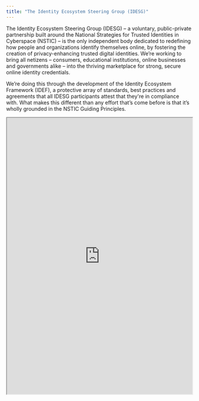 ```yaml
---
title: "The Identity Ecosystem Steering Group (IDESG)"
---
```


The Identity Ecosystem Steering Group (IDESG) – a voluntary, public-private partnership built around the National Strategies for Trusted Identities in Cyberspace (NSTIC) – is the only independent body dedicated to redefining how people and organizations identify themselves online, by fostering the creation of privacy-enhancing trusted digital identities. We’re working to bring all netizens – consumers, educational institutions, online businesses and governments alike – into the thriving marketplace for strong, secure online identity credentials. 

We’re doing this through the development of the Identity Ecosystem Framework (IDEF), a protective array of standards, best practices and agreements that all IDESG participants attest that they're in compliance with. What makes this different than any effort that’s come before is that it’s wholly grounded in the NSTIC Guiding Principles.

<iframe height="750" width="100%" src="https://ewelton.github.io/ktest/wiki.html#The%20Identity%20Ecosystem%20Steering%20Group%20(IDESG)"></iframe>
